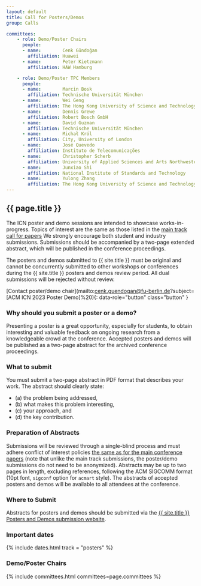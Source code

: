 ```yaml
---
layout: default
title: Call for Posters/Demos
group: Calls

committees:
    - role: Demo/Poster Chairs
      people:
      - name:        Cenk Gündoğan
        affiliation: Huawei
      - name:        Peter Kietzmann
        affiliation: HAW Hamburg

    - role: Demo/Poster TPC Members
      people:
      - name:        Marcin Bosk
        affiliation: Technische Universität München
      - name:        Wei Geng
        affiliation: The Hong Kong University of Science and Technology (Guangzhou)
      - name:        Dennis Grewe
        affiliation: Robert Bosch GmbH
      - name:        David Guzman
        affiliation: Technische Universität München
      - name:        Michał Król
        affiliation: City, University of London
      - name:        José Quevedo
        affiliation: Instituto de Telecomunicações
      - name:        Christopher Scherb
        affiliation: University of Applied Sciences and Arts Northwestern Switzerland
      - name:        Junxiao Shi
        affiliation: National Institute of Standards and Technology
      - name:        Yulong Zhang
        affiliation: The Hong Kong University of Science and Technology (Guangzhou)
---
```


## {{ page.title }}

The ICN poster and demo sessions are intended to showcase works-in-progress.
Topics of interest are the same as those listed in the [main track call for papers](./cf-papers.html)
We strongly encourage both student and industry submissions.
Submissions should be accompanied by a two-page extended abstract, which will be published in the conference proceedings.

The posters and demos submitted to {{ site.title }} must be original and cannot be concurrently submitted to other workshops or conferences during the {{ site.title }} posters and demos review period.
All dual submissions will be rejected without review.

[Contact poster/demo chair](mailto:cenk.guendogan@fu-berlin.de?subject=[ACM ICN 2023 Poster Demo]%20){: data-role="button" class="button" }

### Why should you submit a poster or a demo?

Presenting a poster is a great opportunity, especially for students, to obtain interesting and valuable feedback on ongoing research from a knowledgeable crowd at the conference.
Accepted posters and demos will be published as a two-page abstract for the archived conference proceedings.

### What to submit

You must submit a two-page abstract in PDF format that describes your work.
The abstract should clearly state:

- (a) the problem being addressed,
- (b) what makes this problem interesting,
- (c) your approach, and
- (d) the key contribution.

### Preparation of Abstracts

Submissions will be reviewed through a single-blind process and must adhere conflict of interest policies [the same as for the main conference papers](./cf-papers.html) (note that unlike the main track submissions, the poster/demo submissions do not need to be anonymized).
Abstracts may be up to two pages in length, excluding references, following the ACM SIGCOMM format (10pt font, `sigconf` option for `acmart` style).
The abstracts of accepted posters and demos will be available to all attendees at the conference.

### Where to Submit

Abstracts for posters and demos should be submitted via the [{{ site.title }} Posters and Demos submission website](https://icn23posterdemo.hotcrp.com/).

### Important dates

{% include dates.html track = "posters" %}

### Demo/Poster Chairs

{% include committees.html committees=page.committees %}
